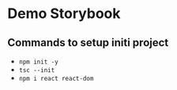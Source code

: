 # Demo Storybook

## Commands to setup initi project
- `npm init -y`
- `tsc --init`
- `npm i react react-dom`